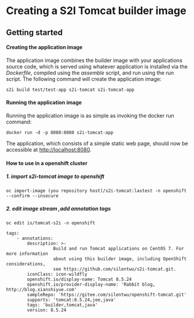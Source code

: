 
# Creating a S2I Tomcat builder image  

## Getting started  

#### Creating the application image
The application image combines the builder image with your applications source code, which is served using whatever application is installed via the *Dockerfile*, compiled using the *assemble* script, and run using the *run* script.
The following command will create the application image:
```
s2i build test/test-app s2i-tomcat s2i-tomcat-app
```

#### Running the application image
Running the application image is as simple as invoking the docker run command:
```
docker run -d -p 8080:8080 s2i-tomcat-app
```
The application, which consists of a simple static web page, should now be accessible at  [http://localhost:8080](http://localhost:8080).

#### How to use in a openshift cluster

##### 1. import s2i-tomcat image to openshift
```
oc import-image (you repository host)/s2i-tomcat:lastest -n openshift --confirm --insecure
```
##### 2. edit image stream ,add annotation tags 
```
oc edit is/tomcat-s2i -n openshift
```

```$yaml
tags:
    - annotations:
        description: >-
                  Build and run Tomcat applications on CentOS 7. For more information
                  about using this builder image, including OpenShift considerations,
                  see https://github.com/silentwu/s2i-tomcat.git.
        iconClass: icon-wildfly
        openshift.io/display-name: Tomcat 8.5.24
        openshift.io/provider-display-name: 'Rabbit blog, http://blog.xianshiyue.com'
        sampleRepo: 'https://gitee.com/silentwu/openshift-tomcat.git'
        supports: 'tomcat:8.5.24,jee,java'
        tags: 'builder,tomcat,java'
        version: 8.5.24
```


